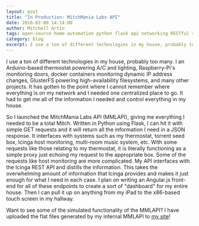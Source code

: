 ```yaml
---
layout: post
title: "In Production: MitchMania Labs API"
date: 2016-02-08 14:14:00
author: Mitchell Artin
tags: open-source home-automation python flask api networking RESTful releases
category: blog
excerpt: I use a ton of different technologies in my house, probably too many.  I an Arduino-based thermostat powering A/C and lighting, Raspberry-Pi's monitoring doors, docker containers monitoring dynamic IP address changes, GlusterFS powering high-availability filesystems, and many other projects.  It has gotten to the point where I cannot remember where everything is on my network and I needed one centralized place to go.
---
```

I use a ton of different technologies in my house, probably too many.  I an Arduino-based thermostat powering A/C and lighting, Raspberry-Pi's monitoring doors, docker containers monitoring dynamic IP address changes, GlusterFS powering high-availability filesystems, and many other projects.  It has gotten to the point where I cannot remember where everything is on my network and I needed one centralized place to go.  It had to get me all of the information I needed and control everything in my house.

So I launched the MitchMania Labs API (MMLAPI), giving me everything I needed to be a total Mitch.  Written in Python using Flask, I can hit it with simple GET requests and it will return all the information I need in a JSON response.  It interfaces with systems such as my thermostat, torrent seed box, Icinga host monitoring, multi-room music system, etc.  With some requests like those relating to my thermostat, it is literally functioning as a simple proxy just echoing my request to the appropriate box.  Some of the requests like host monitoring are more complicated.  My API interfaces with the Icinga REST API and distills the information.  This takes the overwhelming amount of information that Icinga provides and makes it just enough for what I need in each case.  I plan on writing an Angular.js front-end for all of these endpoints to create a sort of "dashboard" for my entire house.  Then I can pull it up on anything from my iPad to the x86-based touch screen in my hallway.

Want to see some of the simulated functionality of the MMLAPI?  I have uploaded the flat files generated by my internal MMLAPI to [my site](https://mitchmania.com/api/)!
